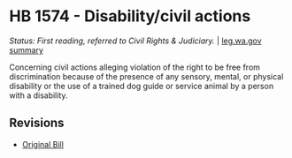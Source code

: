# HB 1574 - Disability/civil actions
*Status: First reading, referred to Civil Rights & Judiciary.* | [leg.wa.gov summary](https://app.leg.wa.gov/billsummary?BillNumber=1574&Year=2021)

Concerning civil actions alleging violation of the right to be free from discrimination because of the presence of any sensory, mental, or physical disability or the use of a trained dog guide or service animal by a person with a disability.

## Revisions
* [Original Bill](1/)